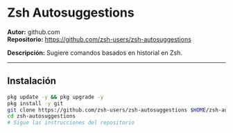# Zsh Autosuggestions

**Autor:** github.com  
**Repositorio:** https://github.com/zsh-users/zsh-autosuggestions

**Descripción:** Sugiere comandos basados en historial en Zsh.

---

## Instalación

```bash
pkg update -y && pkg upgrade -y
pkg install -y git
git clone https://github.com/zsh-users/zsh-autosuggestions $HOME/zsh-autosuggestions
cd zsh-autosuggestions
# Sigue las instrucciones del repositorio
```
